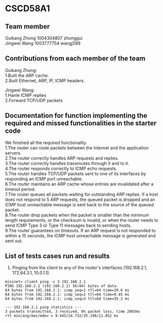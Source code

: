 # CSCD58A1

## Team member
Guikang Zhong 1004304807 zhonggui<br>
Jingwei Wang 1003777754 wangj589<br>

## Contributions from each member of the team
Guikang Zhong:<br>
1.Built the ARP cache.<br>
2.Built Ethernet, ARP, IP, ICMP headers.<br>

Jingwei Wang:<br>
1.Hanle ICMP replies<br>
2.Forward TCP/UDP packets<br>

## Documentation for function implementing the required and missed functionalities in the starter code
We finished all the required functionality.<br>
1.The router can route packets between the Internet and the application servers.<br>
2.The router correctly handles ARP requests and replies.<br>
3.The router correctly handles traceroutes through it and to it.<br>
4.The router responds correctly to ICMP echo requests.<br>
5.The router handles TCP/UDP packets sent to one of its interfaces by responding an ICMP port unreachable.<br>
6.The router maintains an ARP cache whose entries are invalidated after a timeout period.<br>
7.The router queues all packets waiting for outstanding ARP replies. If a host does not respond to 5 ARP requests, the queued packet is dropped and an ICMP host unreachable message is sent back to the source of the queued packet.<br>
8.The router drop packets when the packet is smaller than the minimum length requirements, or the checksum is invalid, or when the router needs to send ICMP Type 3 or Type 11 messages back to sending hosts.<br>
9.The router guarantees on timeouts. If an ARP request is not responded to within a 15 seconds, the ICMP host unreachable message is generated and sent out.<br>
## List of tests cases run and results
1. Pinging from the client to any of the router's interfaces (192.168.2.1, 172.64.3.1, 10.0.1.1).
```console
mininet> client ping -c 3 192.168.2.1 
PING 192.168.2.1 (192.168.2.1) 56(84) bytes of data.
64 bytes from 192.168.2.1: icmp_seq=1 ttl=64 time=29.6 ms
64 bytes from 192.168.2.1: icmp_seq=2 ttl=64 time=9.45 ms
64 bytes from 192.168.2.1: icmp_seq=3 ttl=64 time=35.2 ms

--- 192.168.2.1 ping statistics ---
3 packets transmitted, 3 received, 0% packet loss, time 2003ms
rtt min/avg/max/mdev = 9.445/24.732/35.198/11.052 ms
```
